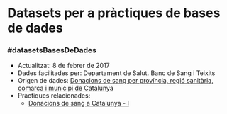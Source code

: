 # Datasets per a pràctiques de bases de dades
### #datasetsBasesDeDades


* Actualitzat: 8 de febrer de 2017
* Dades facilitades per: Departament de Salut. Banc de Sang i Teixits
* Origen de dades: [Donacions de sang per província, regió sanitària, comarca i municipi de Catalunya](https://analisi.transparenciacatalunya.cat/Salut/Donacions-de-sang-per-prov-ncia-regi-sanit-ria-com/s9zq-rsdg)
* Pràctiques relacionades: 
    * [Donacions de sang a Catalunya - I](https://uf.ctrl-alt-d.net/material/mostra/418/donacions-de-sang-a-catalunya)